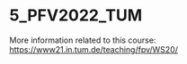 # 5_PFV2022_TUM
More information related to this course:
https://www21.in.tum.de/teaching/fpv/WS20/
